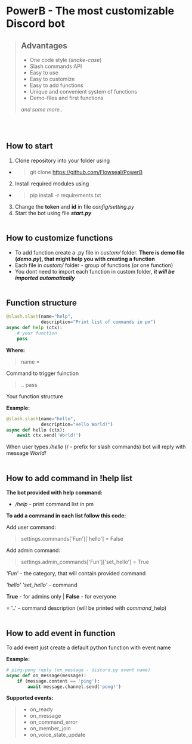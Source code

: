# PowerB - The most customizable Discord bot
> ## **Advantages**
> - One code style (*snake-case*)
> - Slash commands API
> - Easy to use
> - Easy to customize
> - Easy to add functions
> - Unique and convenient system of functions
> - Demo-files and first functions
> 
> *and some more..*

<br><br>

## **How to start**
1) Clone repository into your folder using
- > git clone https://github.com/Flowseal/PowerB
2) Install required modules using
- > pip install -r requirements.txt
3) Change the **token** and **id** in file *config/setting.py*
4) Start the bot using file ***start.py***
<br><br>

## **How to customize functions**

* To add function create a .py file in *custom/* folder. **There is demo file (*demo.py*), that might help you with creating a function**
* Each file in *custom/* folder - group of functions (or one function)
* You dont need to import each function in custom folder, ***it will be imported automatically***
  <br><br>
## <a name="funcstruct"></a>**Function structure**
```python
@slash.slash(name="help",
             description="Print list of commands in pm")
async def help (ctx):
    # your function
    pass
```
**Where:**
> name =

Command to trigger fuinction

> .. pass

Your function structure

**Example:**

```python
@slash.slash(name="hello",
             description="Hello World!")
async def hello (ctx):
    await ctx.send('World!')
```
When user types */hello* (/ - prefix for slash commands) bot will reply with message *World!*
<br><br>

## **How to add command in !help list**
**The bot provided with help command:**
- */help* - print command list in pm

**To add a command in each list follow this code:**

Add user command:
> settings.commands['Fun']['hello'] = False

Add admin command:
> settings.admin_commands['Fun']['set_hello'] = True

*'Fun'* - the category, that will contain provided command

*'hello'* *'set_hello'* - command

**True** - for admins only | **False** - for everyone

= '..' - command description (will be printed with *command*_help)
<br><br>

## **How to add event in function**
To add event just create a default python function with event name

**Example:**
```python
# ping-pong reply (on_message - discord.py event name)
async def on_message(message):
    if (message.content == 'ping'):
        await message.channel.send('pong!')
```

**Supported events:**
> - on_ready
> - on_message
> - on_command_error
> - on_member_join
> - on_voice_state_update
